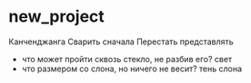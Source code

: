 # new_project
Канченджанга
Сварить сначала
Перестать представлять

- что может пройти сквозь стекло, не разбив его?
свет
- что размером со слона, но ничего не весит?
тень слона
